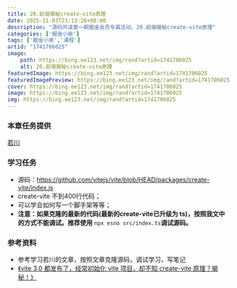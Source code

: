 ```yaml
---
title: 20.前端揭秘create-vite原理
date: 2025-11-03T23:13:28+08:00
description: "源码共读第一期掘金会员专属活动，20.前端揭秘create-vite原理"
categories: ['掘金小册']
tags: ['掘金小册','课程']
artid: "1741706025"
image:
    path: https://bing.ee123.net/img/rand?artid=1741706025
    alt: 20.前端揭秘create-vite原理
featuredImage: https://bing.ee123.net/img/rand?artid=1741706025
featuredImagePreview: https://bing.ee123.net/img/rand?artid=1741706025
cover: https://bing.ee123.net/img/rand?artid=1741706025
image: https://bing.ee123.net/img/rand?artid=1741706025
img: https://bing.ee123.net/img/rand?artid=1741706025
---
```


### 本章任务提供
[若川](https://juejin.cn/user/1415826704971918)

### 学习任务

-   源码：<https://github.com/vitejs/vite/blob/HEAD/packages/create-vite/index.js>
-   create-vite 不到400行代码；
-   可以学会如何写一个脚手架等等；
-   **注意：如果克隆的最新的代码(最新的create-vite已升级为 ts)，按照我文中的方式不能调试。推荐使用** `npx esno src/index.ts`**调试源码。**

### 参考资料

-   参考学习若川的文章，按照文章克隆源码，调试学习，写笔记
-  [《vite 3.0 都发布了，经常初始化 vite 项目，却不知 create-vite 原理？揭秘！》](https://juejin.cn/post/7125199469796130853)